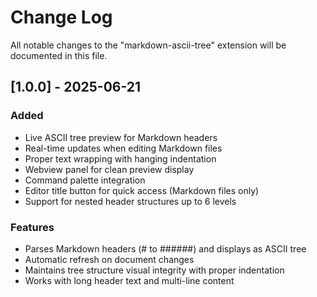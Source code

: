 # Change Log

All notable changes to the "markdown-ascii-tree" extension will be documented in this file.

## [1.0.0] - 2025-06-21

### Added

- Live ASCII tree preview for Markdown headers
- Real-time updates when editing Markdown files
- Proper text wrapping with hanging indentation
- Webview panel for clean preview display
- Command palette integration
- Editor title button for quick access (Markdown files only)
- Support for nested header structures up to 6 levels

### Features

- Parses Markdown headers (# to ######) and displays as ASCII tree
- Automatic refresh on document changes
- Maintains tree structure visual integrity with proper indentation
- Works with long header text and multi-line content
